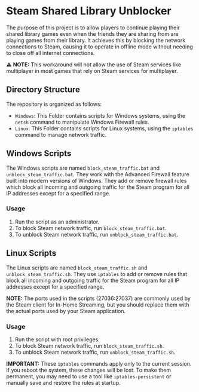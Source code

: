 # Steam Shared Library Unblocker

The purpose of this project is to allow players to continue playing their shared library games even when the friends they are sharing from are playing games from their library. It achieves this by blocking the network connections to Steam, causing it to operate in offline mode without needing to close off all internet connections.

⚠️ **NOTE:** This workaround will not allow the use of Steam services like multiplayer in most games that rely on Steam services for multiplayer.

## Directory Structure

The repository is organized as follows:

- `Windows`: This Folder contains scripts for Windows systems, using the `netsh` command to manipulate Windows Firewall rules.
- `Linux`: This Folder contains scripts for Linux systems, using the `iptables` command to manage network traffic.

## Windows Scripts

The Windows scripts are named `block_steam_traffic.bat` and `unblock_steam_traffic.bat`. They work with the Advanced Firewall feature built into modern versions of Windows. They add or remove firewall rules which block all incoming and outgoing traffic for the Steam program for all IP addresses except for a specified range.

### Usage

1. Run the script as an administrator.
2. To block Steam network traffic, run `block_steam_traffic.bat`.
3. To unblock Steam network traffic, run `unblock_steam_traffic.bat`.

## Linux Scripts

The Linux scripts are named `block_steam_traffic.sh` and `unblock_steam_traffic.sh`. They use `iptables` to add or remove rules that block all incoming and outgoing traffic for the Steam program for all IP addresses except for a specified range.

**NOTE:** The ports used in the scripts (27036:27037) are commonly used by the Steam client for In-Home Streaming, but you should replace them with the actual ports used by your Steam application.

### Usage

1. Run the script with root privileges.
2. To block Steam network traffic, run `block_steam_traffic.sh`.
3. To unblock Steam network traffic, run `unblock_steam_traffic.sh`.

**IMPORTANT:** These `iptables` commands apply only to the current session. If you reboot the system, these changes will be lost. To make them permanent, you may need to use a tool like `iptables-persistent` or manually save and restore the rules at startup.
